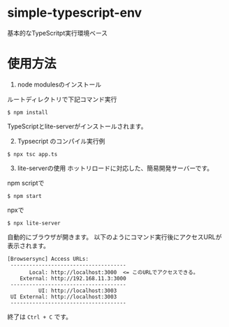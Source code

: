 # simple-typescript-env
基本的なTypeScritpt実行環境ベース

# 使用方法

1. node modulesのインストール

ルートディレクトリで下記コマンド実行

```
$ npm install
```
TypeScriptとlite-serverがインストールされます。

2. Typsecript のコンパイル実行例

```
$ npx tsc app.ts
```

3. lite-serverの使用
ホットリロードに対応した、簡易開発サーバーです。

npm scriptで
```
$ npm start
```

npxで
```
$ npx lite-server
```

自動的にブラウザが開きます。
以下のようにコマンド実行後にアクセスURLが表示されます。

```
[Browsersync] Access URLs:
 -------------------------------------
       Local: http://localhost:3000  <= このURLでアクセスできる。
    External: http://192.168.11.3:3000
 -------------------------------------
          UI: http://localhost:3003
 UI External: http://localhost:3003
 -------------------------------------
```

終了は `Ctrl + C` です。

